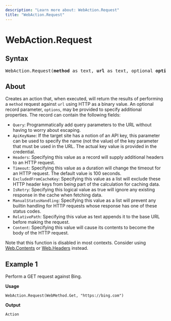 ```yaml
---
description: "Learn more about: WebAction.Request"
title: "WebAction.Request"
---
```

# WebAction.Request

## Syntax

<pre>
WebAction.Request(<b>method</b> as text, <b>url</b> as text, optional <b>options</b> as nullable record) as action
</pre>
  
## About

Creates an action that, when executed, will return the results of performing a `method` request against `url` using HTTP as a binary value. An optional record parameter, `options`, may be provided to specify additional properties. The record can contain the following fields:

* `Query`: Programmatically add query parameters to the URL without having to worry about escaping.
* `ApiKeyName`: If the target site has a notion of an API key, this parameter can be used to specify the name (not the value) of the key parameter that must be used in the URL. The actual key value is provided in the credential.
* `Headers`: Specifying this value as a record will supply additional headers to an HTTP request.
* `Timeout`: Specifying this value as a duration will change the timeout for an HTTP request. The default value is 100 seconds.
* `ExcludedFromCacheKey`: Specifying this value as a list will exclude these HTTP header keys from being part of the calculation for caching data.
* `IsRetry`: Specifying this logical value as true will ignore any existing response in the cache when fetching data.
* `ManualStatusHandling`: Specifying this value as a list will prevent any builtin handling for HTTP requests whose response has one of these status codes.
* `RelativePath`: Specifying this value as text appends it to the base URL before making the request.
* `Content`: Specifying this value will cause its contents to become the body of the HTTP request.

Note that this function is disabled in most contexts. Consider using [Web.Contents](/powerquery-m/web-contents) or [Web.Headers](/powerquery-m/web-headers) instead.

## Example 1

Perform a GET request against Bing.

**Usage**

```powerquery-m
WebAction.Request(WebMethod.Get, "https://bing.com")
```

**Output**

`Action`
